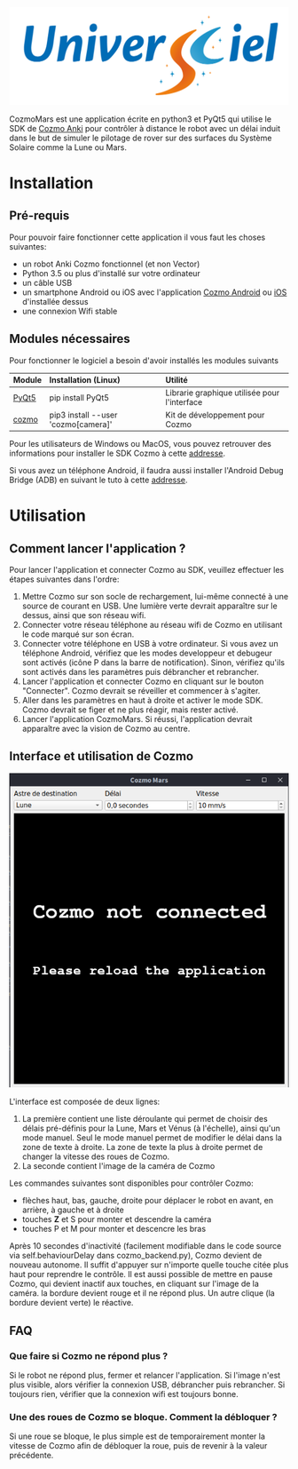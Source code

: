 <p align="center"><img src="README/logo.png"></p>

CozmoMars est une application écrite en python3 et PyQt5 qui utilise le SDK de [Cozmo Anki](https://ankicozmorobot.com/) pour contrôler à distance le robot avec un délai induit dans le but de simuler le pilotage de rover sur des surfaces du Système Solaire comme la Lune ou Mars.

# Installation

## Pré-requis

Pour pouvoir faire fonctionner cette application il vous faut les choses suivantes:

- un robot Anki Cozmo fonctionnel (et non Vector)
- Python 3.5 ou plus d'installé sur votre ordinateur
- un câble USB
- un smartphone Android ou iOS avec l'application [Cozmo Android](https://www.amazon.fr/Anki-Inc-Cozmo/dp/B01MA2WU55) ou [iOS](https://apps.apple.com/us/app/cozmo/id1154282030) d'installée dessus
- une connexion Wifi stable

## Modules nécessaires

Pour fonctionner le logiciel a besoin d'avoir installés les modules suivants

Module | Installation (Linux) | Utilité
:- | :- | :-
[PyQt5](https://www.riverbankcomputing.com/software/pyqt/) | pip install PyQt5 | Librarie graphique utilisée pour l'interface
[cozmo](http://cozmosdk.anki.com/docs/index.html) | pip3 install --user 'cozmo[camera]' | Kit de développement pour Cozmo

Pour les utilisateurs de Windows ou MacOS, vous pouvez retrouver des informations pour installer le SDK Cozmo à cette [addresse](http://cozmosdk.anki.com/docs/initial.html).

Si vous avez un téléphone Android, il faudra aussi installer l'Android Debug Bridge (ADB) en suivant le tuto à cette [addresse](http://cozmosdk.anki.com/docs/adb.html#adb).

# Utilisation

## Comment lancer l'application ?

Pour lancer l'application et connecter Cozmo au SDK, veuillez effectuer les étapes suivantes dans l'ordre:

1. Mettre Cozmo sur son socle de rechargement, lui-même connecté à une source de courant en USB. Une lumière verte devrait apparaître sur le dessus, ainsi que son réseau wifi.
2. Connecter votre réseau téléphone au réseau wifi de Cozmo en utilisant le code marqué sur son écran.
3. Connecter votre téléphone en USB à votre ordinateur. Si vous avez un téléphone Android, vérifiez que les modes developpeur et debugeur sont activés (icône P dans la barre de notification). Sinon, vérifiez qu'ils sont activés dans les paramètres puis débrancher et rebrancher.
4. Lancer l'application et connecter Cozmo en cliquant sur le bouton "Connecter". Cozmo devrait se réveiller et commencer à s'agiter.
5. Aller dans les paramètres en haut à droite et activer le mode SDK. Cozmo devrait se figer et ne plus réagir, mais rester activé.
6. Lancer l'application CozmoMars. Si réussi, l'application devrait apparaître avec la vision de Cozmo au centre.

## Interface et utilisation de Cozmo

<p align="center"><img src="README/interface.png"></p>

L'interface est composée de deux lignes:

1. La première contient une liste déroulante qui permet de choisir des délais pré-définis pour la Lune, Mars et Vénus (à l'échelle), ainsi qu'un mode manuel. Seul le mode manuel permet de modifier le délai dans la zone de texte à droite. La zone de texte la plus à droite permet de changer la vitesse des roues de Cozmo.
2. La seconde contient l'image de la caméra de Cozmo

Les commandes suivantes sont disponibles pour contrôler Cozmo:

- flèches haut, bas, gauche, droite pour déplacer le robot en avant, en arrière, à gauche et à droite
- touches __Z__ et S pour monter et descendre la caméra
- touches P et M pour monter et descencre les bras

Après 10 secondes d'inactivité (facilement modifiable dans le code source via self.behaviourDelay dans cozmo_backend.py), Cozmo devient de nouveau autonome. Il suffit d'appuyer sur n'importe quelle touche citée plus haut pour reprendre le contrôle. Il est aussi possible de mettre en pause Cozmo, qui devient inactif aux touches, en cliquant sur l'image de la caméra. la bordure devient rouge et il ne répond plus. Un autre clique (la bordure devient verte) le réactive.

## FAQ

### Que faire si Cozmo ne répond plus ?

Si le robot ne répond plus, fermer et relancer l'application. Si l'image n'est plus visible, alors vérifier la connexion USB, débrancher puis rebrancher. Si toujours rien, vérifier que la connexion wifi est toujours bonne.

### Une des roues de Cozmo se bloque. Comment la débloquer ?

Si une roue se bloque, le plus simple est de temporairement monter la vitesse de Cozmo afin de débloquer la roue, puis de revenir à la valeur précédente.
